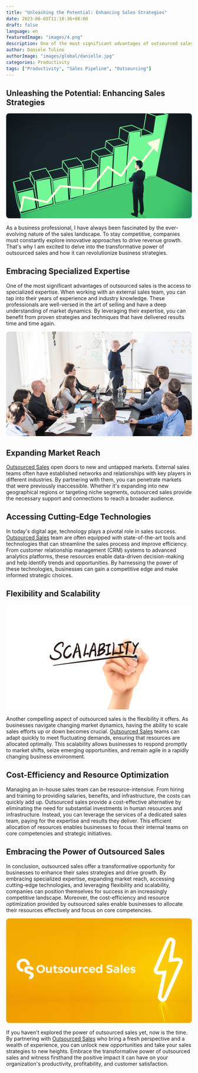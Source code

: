 ```yaml
---
title: "Unleashing the Potential: Enhancing Sales Strategies"
date: 2023-06-05T11:10:36+08:00
draft: false
language: en
featuredImage: "images/4.png"
description: One of the most significant advantages of outsourced sales is the access to specialized expertise. When working with an external sales team, you can tap into their years of experience and industry knowledge. These professionals are well-versed in the art of selling and have a deep understanding of market dynamics. By leveraging their expertise, you can benefit from proven strategies and techniques that have delivered results time and time again.
author: Daniele Tulino
authorImage: "images/global/danielle.jpg"
categories: Productivity
tags: ["Productivity", "Sales Pipeline", "Outsourcing"]
---
```


## Unleashing the Potential: Enhancing Sales Strategies

<center>
<img alt="Out Sourced Sales" style="border-radius: 8px;" src="images/1.png" />
</center>

As a business professional, I have always been fascinated by the ever-evolving nature of the sales landscape. To stay competitive, companies must constantly explore innovative approaches to drive revenue growth. That's why I am excited to delve into the transformative power of outsourced sales and how it can revolutionize business strategies.

## Embracing Specialized Expertise

One of the most significant advantages of outsourced sales is the access to specialized expertise. When working with an external sales team, you can tap into their years of experience and industry knowledge. These professionals are well-versed in the art of selling and have a deep understanding of market dynamics. By leveraging their expertise, you can benefit from proven strategies and techniques that have delivered results time and time again.

<center>
<img alt="Out Sourced Sales" style="border-radius: 8px;" src="images/2.png" />
</center>

## Expanding Market Reach

[Outsourced Sales](www.outsourcedsales.com) open doors to new and untapped markets. External sales teams often have established networks and relationships with key players in different industries. By partnering with them, you can penetrate markets that were previously inaccessible. Whether it's expanding into new geographical regions or targeting niche segments, outsourced sales provide the necessary support and connections to reach a broader audience.

## Accessing Cutting-Edge Technologies

In today's digital age, technology plays a pivotal role in sales success. [Outsourced Sales](www.outsourcedsales.com) team are often equipped with state-of-the-art tools and technologies that can streamline the sales process and improve efficiency. From customer relationship management (CRM) systems to advanced analytics platforms, these resources enable data-driven decision-making and help identify trends and opportunities. By harnessing the power of these technologies, businesses can gain a competitive edge and make informed strategic choices.

## Flexibility and Scalability

<center>
<img alt="Out Sourced Sales" style="border-radius: 8px;" src="images/3.png" />
</center>

Another compelling aspect of outsourced sales is the flexibility it offers. As businesses navigate changing market dynamics, having the ability to scale sales efforts up or down becomes crucial. [Outsourced Sales](www.outsourcedsales.com) teams can adapt quickly to meet fluctuating demands, ensuring that resources are allocated optimally. This scalability allows businesses to respond promptly to market shifts, seize emerging opportunities, and remain agile in a rapidly changing business environment.

## Cost-Efficiency and Resource Optimization

Managing an in-house sales team can be resource-intensive. From hiring and training to providing salaries, benefits, and infrastructure, the costs can quickly add up. Outsourced sales provide a cost-effective alternative by eliminating the need for substantial investments in human resources and infrastructure. Instead, you can leverage the services of a dedicated sales team, paying for the expertise and results they deliver. This efficient allocation of resources enables businesses to focus their internal teams on core competencies and strategic initiatives.

## Embracing the Power of Outsourced Sales

In conclusion, outsourced sales offer a transformative opportunity for businesses to enhance their sales strategies and drive growth. By embracing specialized expertise, expanding market reach, accessing cutting-edge technologies, and leveraging flexibility and scalability, companies can position themselves for success in an increasingly competitive landscape. Moreover, the cost-efficiency and resource optimization provided by outsourced sales enable businesses to allocate their resources effectively and focus on core competencies.

<center>
<img alt="Out Sourced Sales" style="border-radius: 8px;" src="images/4.png" />
</center>

If you haven't explored the power of outsourced sales yet, now is the time. By partnering with [Outsourced Sales](www.outsourcedsales.com) who bring a fresh perspective and a wealth of experience, you can unlock new opportunities and take your sales strategies to new heights. Embrace the transformative power of outsourced sales and witness firsthand the positive impact it can have on your organization's productivity, profitability, and customer satisfaction.



